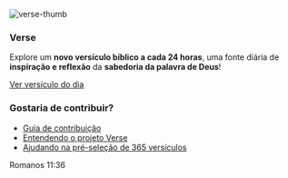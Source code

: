 ![verse-thumb](https://github.com/eoSalinas/verse/assets/80262440/6363e93d-03b1-47a4-9ccf-0b331015994a)

### Verse

Explore um **novo versículo bíblico a cada 24 horas**, uma fonte diária de **inspiração e reflexão** da **sabedoria da palavra de Deus**!

<a href="https://verse-chi.vercel.app">
  Ver versículo do dia
</a>

### Gostaria de contribuir?

- [Guia de contribuição](https://github.com/eoSalinas/verse/blob/main/CONTRIBUTING.md)
- [Entendendo o projeto Verse](https://github.com/eoSalinas/verse/issues/1)
- [Ajudando na pré-seleção de 365 versículos](https://github.com/eoSalinas/verse/issues/5)

Romanos 11:36
